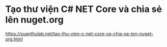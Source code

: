 # Tạo thư viện C# NET Core và chia sẻ lên nuget.org

https://xuanthulab.net/tao-thu-vien-c-net-core-va-chia-se-len-nuget-org.html
